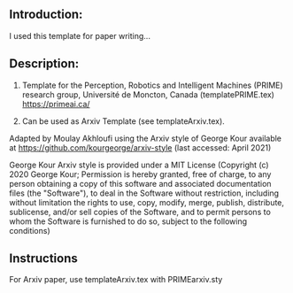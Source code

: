 ## Introduction:

I used this template for paper writing... 

## Description:

1. Template for the Perception, Robotics and Intelligent Machines (PRIME) research group, Université de Moncton, Canada (templatePRIME.tex)
https://primeai.ca/

2. Can be used as Arxiv Template (see templateArxiv.tex).

Adapted by Moulay Akhloufi using the Arxiv style of George Kour available at https://github.com/kourgeorge/arxiv-style (last accessed: April 2021)

George Kour Arxiv style is provided under a MIT License (Copyright (c) 2020 George Kour; Permission is hereby granted, free of charge, to any person obtaining a copy of this software and associated documentation files (the "Software"), to deal in the Software without restriction, including without limitation the rights to use, copy, modify, merge, publish, distribute, sublicense, and/or sell copies of the Software, and to permit persons to whom the Software is furnished to do so, subject to the following conditions)

## Instructions
For Arxiv paper, use templateArxiv.tex with PRIMEarxiv.sty
